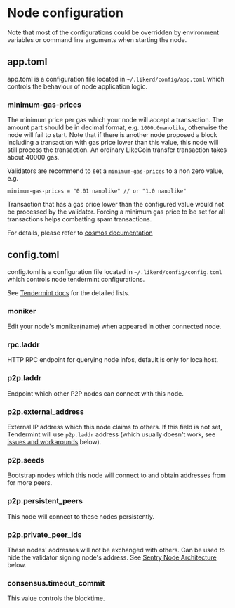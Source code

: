 # Node configuration

Note that most of the configurations could be overridden by environment variables or command line arguments when starting the node.

## app.toml

app.toml is a configuration file located in `~/.likerd/config/app.toml` which controls the behaviour of node application logic.

### minimum-gas-prices

The minimum price per gas which your node will accept a transaction. The amount part should be in decimal format, e.g. `1000.0nanolike`, otherwise the node will fail to start. Note that if there is another node proposed a block including a transaction with gas price lower than this value, this node will still process the transaction. An ordinary LikeCoin transfer transaction takes about 40000 gas.

Validators are recommend to set a `minimum-gas-prices` to a non zero value,  e.g. 

```text
minimum-gas-prices = "0.01 nanolike" // or "1.0 nanolike"
```

Transaction that has a gas price lower than the configured value would not be processed by the validator. Forcing a minimum gas price to be set for all transactions helps combatting spam transactions.

For details, please refer to [cosmos documentation](https://docs.cosmos.network/v0.39/modules/auth/01_concepts.html)

## config.toml

config.toml is a configuration file located in `~/.likerd/config/config.toml` which controls node tendermint configurations.

See [Tendermint docs](https://tendermint.com/docs/tendermint-core/configuration.html) for the detailed lists.

### moniker

Edit your node's moniker\(name\) when appeared in other connected node.

### rpc.laddr

HTTP RPC endpoint for querying node infos, default is only for localhost.

### p2p.laddr

Endpoint which other P2P nodes can connect with this node.

### p2p.external\_address

External IP address which this node claims to others. If this field is not set, Tendermint will use `p2p.laddr` address \(which usually doesn't work, see [issues and workarounds](https://github.com/likecoin/likecoin-chain/wiki/LikeCoin-Chain-Validator-101-%28Technical-Part%29#ip-address-exchange) below\).

### p2p.seeds

Bootstrap nodes which this node will connect to and obtain addresses from for more peers.

### p2p.persistent\_peers

 This node will connect to these nodes persistently.

### p2p.private\_peer\_ids

These nodes' addresses will not be exchanged with others. Can be used to hide the validator signing node's address. See [Sentry Node Architecture](https://github.com/likecoin/likecoin-chain/wiki/LikeCoin-Chain-Validator-101-%28Technical-Part%29#sentry-node-architecture) below.

### consensus.timeout\_commit

This value controls the blocktime.

